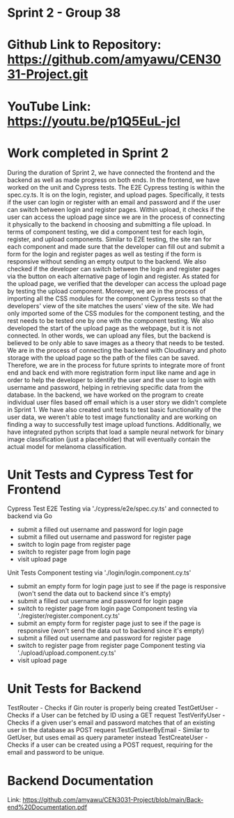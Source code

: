 # Sprint 2 - Group 38
# Github Link to Repository: https://github.com/amyawu/CEN3031-Project.git
# YouTube Link: https://youtu.be/p1Q5EuL-jcI

# Work completed in Sprint 2 
During the duration of Sprint 2, we have connected the frontend and the backend as well as made progress on both ends.
In the frontend, we have worked on the unit and Cypress tests. The E2E Cypress testing is within the spec.cy.ts. It is on the login, register, and upload pages. Specifically, it tests if the user can login or register with an email and password and if the user can switch between login and register pages. Within upload, it checks if the user can access the upload page since we are in the process of connecting it physically to the backend in choosing and submitting a file upload. In terms of component testing, we did a component test for each login, register, and upload components. 
Similar to E2E testing, the site ran for each component and made sure that the developer can fill out and submit a form for the login and register pages as well as testing if the form is responsive without sending an empty output to the backend. We also checked if the developer can switch between the login and register pages via the button on each alternative page of login and register. As stated for the upload page, we verified that the developer can access the upload page by testing the upload component. Moreover, we are in the process of importing all the CSS modules for the component Cypress tests so that the developers' view of the site matches the users' view of the site. We had only imported some of the CSS modules for the component testing, and the rest needs to be tested one by one with the component testing.
We also developed the start of the upload page as the webpage, but it is not connected. In other words, we can upload any files, but the backend is believed to be only able to save images as a theory that needs to be tested. We are in the process of connecting the backend with Cloudinary and photo storage with the upload page so the path of the files can be saved. Therefore, we are in the process for future sprints to integrate more of front end and back end with more registration form input like name and age in order to help the developer to identify the user and the user to login with username and password, helping in retrieving specific data from the database.
In the backend, we have worked on the program to create individual user files based off email which is a user story we didn't
complete in Sprint 1. We have also created unit tests to test basic functionality of the user data, we weren't able to test
image functionality and are working on finding a way to successfully test image upload functions. Additionally, we have integrated python scripts that load a sample neural network for binary image classification (just a placeholder) that will eventually contain the actual model for melanoma classification.

# Unit Tests and Cypress Test for Frontend
Cypress Test
E2E Testing via './cypress/e2e/spec.cy.ts' and connected to backend via Go
- submit a filled out username and password for login page
- submit a filled out username and password for register page
- switch to login page from register page
- switch to register page from login page
- visit upload page

Unit Tests
Component testing via './login/login.component.cy.ts'
- submit an empty form for login page just to see if the page is responsive (won't send the data out to backend since it's empty)
- submit a filled out username and password for login page
- switch to register page from login page
Component testing via './register/register.component.cy.ts'
- submit an empty form for register page just to see if the page is responsive (won't send the data out to backend since it's empty)
- submit a filled out username and password for register page
- switch to register page from register page
Component testing via './upload/upload.component.cy.ts'
- visit upload page
# Unit Tests for Backend
TestRouter - Checks if Gin router is properly being created
TestGetUser - Checks if a User can be fetched by ID using a GET request
TestVerifyUser - Checks if a given user's email and password matches that of an existing user in the database as POST request
TestGetUserByEmail - Similar to GetUser, but uses email as query parameter instead
TestCreateUser -  Checks if a user can be created using a POST request, requiring for the email and password to be unique.

# Backend Documentation
Link: https://github.com/amyawu/CEN3031-Project/blob/main/Back-end%20Documentation.pdf